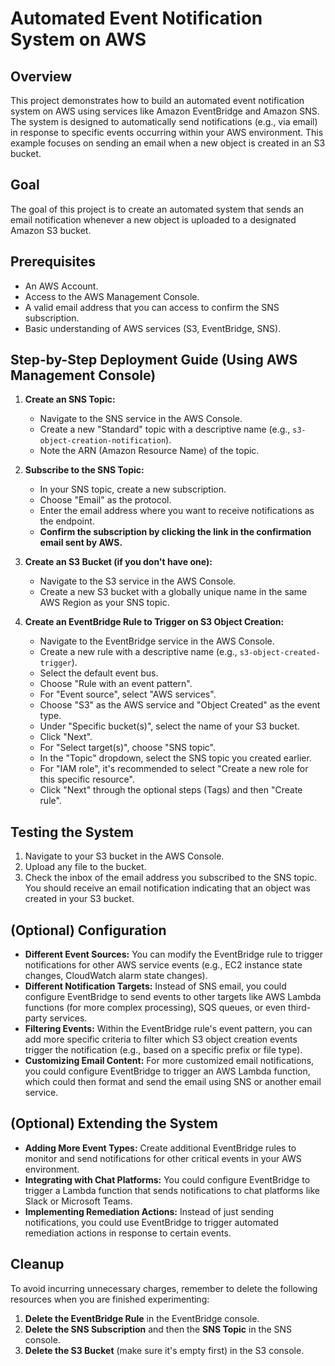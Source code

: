 # Automated Event Notification System on AWS

## Overview

This project demonstrates how to build an automated event notification system on AWS using services like Amazon EventBridge and Amazon SNS. The system is designed to automatically send notifications (e.g., via email) in response to specific events occurring within your AWS environment. This example focuses on sending an email when a new object is created in an S3 bucket.

## Goal

The goal of this project is to create an automated system that sends an email notification whenever a new object is uploaded to a designated Amazon S3 bucket.

## Prerequisites

* An AWS Account.
* Access to the AWS Management Console.
* A valid email address that you can access to confirm the SNS subscription.
* Basic understanding of AWS services (S3, EventBridge, SNS).

## Step-by-Step Deployment Guide (Using AWS Management Console)

1.  **Create an SNS Topic:**
    * Navigate to the SNS service in the AWS Console.
    * Create a new "Standard" topic with a descriptive name (e.g., `s3-object-creation-notification`).
    * Note the ARN (Amazon Resource Name) of the topic.

2.  **Subscribe to the SNS Topic:**
    * In your SNS topic, create a new subscription.
    * Choose "Email" as the protocol.
    * Enter the email address where you want to receive notifications as the endpoint.
    * **Confirm the subscription by clicking the link in the confirmation email sent by AWS.**

3.  **Create an S3 Bucket (if you don't have one):**
    * Navigate to the S3 service in the AWS Console.
    * Create a new S3 bucket with a globally unique name in the same AWS Region as your SNS topic.

4.  **Create an EventBridge Rule to Trigger on S3 Object Creation:**
    * Navigate to the EventBridge service in the AWS Console.
    * Create a new rule with a descriptive name (e.g., `s3-object-created-trigger`).
    * Select the default event bus.
    * Choose "Rule with an event pattern".
    * For "Event source", select "AWS services".
    * Choose "S3" as the AWS service and "Object Created" as the event type.
    * Under "Specific bucket(s)", select the name of your S3 bucket.
    * Click "Next".
    * For "Select target(s)", choose "SNS topic".
    * In the "Topic" dropdown, select the SNS topic you created earlier.
    * For "IAM role", it's recommended to select "Create a new role for this specific resource".
    * Click "Next" through the optional steps (Tags) and then "Create rule".

## Testing the System

1.  Navigate to your S3 bucket in the AWS Console.
2.  Upload any file to the bucket.
3.  Check the inbox of the email address you subscribed to the SNS topic. You should receive an email notification indicating that an object was created in your S3 bucket.

## (Optional) Configuration

* **Different Event Sources:** You can modify the EventBridge rule to trigger notifications for other AWS service events (e.g., EC2 instance state changes, CloudWatch alarm state changes).
* **Different Notification Targets:** Instead of SNS email, you could configure EventBridge to send events to other targets like AWS Lambda functions (for more complex processing), SQS queues, or even third-party services.
* **Filtering Events:** Within the EventBridge rule's event pattern, you can add more specific criteria to filter which S3 object creation events trigger the notification (e.g., based on a specific prefix or file type).
* **Customizing Email Content:** For more customized email notifications, you could configure EventBridge to trigger an AWS Lambda function, which could then format and send the email using SNS or another email service.

## (Optional) Extending the System

* **Adding More Event Types:** Create additional EventBridge rules to monitor and send notifications for other critical events in your AWS environment.
* **Integrating with Chat Platforms:** You could configure EventBridge to trigger a Lambda function that sends notifications to chat platforms like Slack or Microsoft Teams.
* **Implementing Remediation Actions:** Instead of just sending notifications, you could use EventBridge to trigger automated remediation actions in response to certain events.

## Cleanup

To avoid incurring unnecessary charges, remember to delete the following resources when you are finished experimenting:

1.  **Delete the EventBridge Rule** in the EventBridge console.
2.  **Delete the SNS Subscription** and then the **SNS Topic** in the SNS console.
3.  **Delete the S3 Bucket** (make sure it's empty first) in the S3 console.
